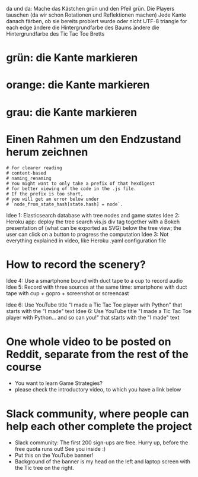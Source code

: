 

da und da: Mache das Kästchen grün und den Pfeil grün.
Die Players tauschen (da wir schon Rotationen und Reflektionen machen)
Jede Kante danach färben, ob sie bereits probiert wurde oder nicht
UTF-8 triangle for each edge
ändere die Hintergrundfarbe des Baums
ändere die Hintergrundfarbe des Tic Tac Toe Bretts
# grün: die Kante markieren
# orange: die Kante markieren
# grau: die Kante markieren
  # Einen Rahmen um den Endzustand herum zeichnen

    # for clearer reading
    # content-based
    # naming_renaming
    # You might want to only take a prefix of that hexdigest
    # for better viewing of the code in the .js file.
    # If the prefix is too short,
    # you will get an error below under
    # `node_from_state_hash[state.hash] = node`.





Idee 1: Elasticsearch database with tree nodes and game states
Idee 2: Heroku app: deploy the tree search vis.js div tag together with a Bokeh presentation of (what can be exported as SVG) below the tree view; the user can click on a button to progress the computation
Idee 3: Not everything explained in video, like Heroku .yaml configuration file

# How to record the scenery?

Idee 4: Use a smartphone bound with duct tape to a cup to record audio
Idee 5: Record with three sources at the same time: smartphone with duct tape with cup + gopro + screenshot or screencast

Idee 6: Use YouTube title "I made a Tic Tac Toe player with Python" that starts with the "I made" text
Idee 6: Use YouTube title "I made a Tic Tac Toe player with Python... and so can you!" that starts with the "I made" text

# One whole video to be posted on Reddit, separate from the rest of the course

* You want to learn Game Strategies?
* please check the introductory video, to which you have a link below

# Slack community, where people can help each other complete the project

* Slack community: The first 200 sign-ups are free. Hurry up, before the free quota runs out! See you inside :)
* Put this on the YouTube banner!
* Background of the banner is my head on the left and laptop screen with the Tic tree on the right.
